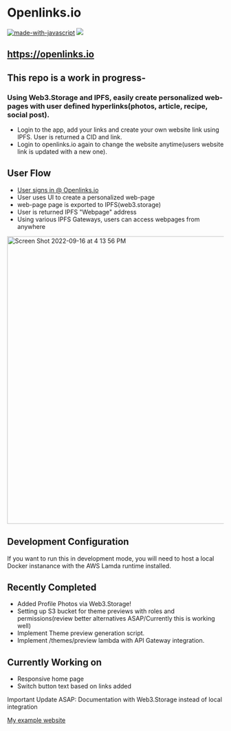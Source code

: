 # Openlinks.io

[![made-with-javascript](https://img.shields.io/badge/Made%20with-JavaScript-1f425f.svg)](https://www.javascript.com)
[![](https://img.shields.io/badge/project-IPFS-blue.svg?style=flat-square)](https://ipfs.io/)


## https://openlinks.io

## This repo is a work in progress-
### Using Web3.Storage and IPFS, easily create personalized web-pages with user defined hyperlinks(photos, article, recipe, social post). 

- Login to the app, add your links and create your own website link using IPFS. User is returned a CID and link. 
- Login to openlinks.io again to change the website anytime(users website link is updated with a new one).


## User Flow
- [User signs in @ Openlinks.io](https://openlinks.io) 
- User uses UI to create a personalized web-page
- web-page page is exported to IPFS(web3.storage)
- User is returned IPFS "Webpage" address
- Using various IPFS Gateways, users can access webpages from anywhere

<img width="667" alt="Screen Shot 2022-09-16 at 4 13 56 PM" src="https://user-images.githubusercontent.com/30084404/190755336-308bbd3a-d06b-4817-afbd-57d3c4fde603.png">

## Development Configuration
If you want to run this in development mode, you will need to host a local Docker instanance with the AWS Lamda runtime installed.

## Recently Completed 

- Added Profile Photos via Web3.Storage!
- Setting up S3 bucket for theme previews with roles and permissions(review better alternatives ASAP/Currently this is working well)
- Implement Theme preview generation script.
- Implement /themes/preview lambda with API Gateway integration.

## Currently Working on 

- Responsive home page
- Switch button text based on links added



Important Update ASAP: Documentation with Web3.Storage instead of local integration

[My example website](https://bafybeie2b4dzndtisdd455aokww3gv4fto5qxhgvpvrk32er4hdxyiufem.ipfs.dweb.link/Mylinks.html)
